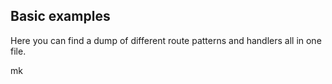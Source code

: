 ## Basic examples

Here you can find a dump of different route patterns and handlers all in one file.

mk

